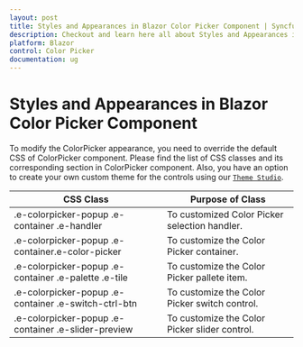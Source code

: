 ```yaml
---
layout: post
title: Styles and Appearances in Blazor Color Picker Component | Syncfusion
description: Checkout and learn here all about Styles and Appearances in Syncfusion Blazor Color Picker component and more.
platform: Blazor
control: Color Picker
documentation: ug
---
```


# Styles and Appearances in Blazor Color Picker Component

To modify the ColorPicker appearance, you need to override the default CSS of ColorPicker component. Please find the list of CSS classes and its corresponding section in ColorPicker component. Also, you have an option to create your own custom theme for the controls using our [`Theme Studio`](https://ej2.syncfusion.com/themestudio/?theme=material).

|CSS Class | Purpose of Class|
|-----|-----|
|.e-colorpicker-popup .e-container .e-handler|To customized Color Picker selection handler. |
|.e-colorpicker-popup .e-container.e-color-picker|To customize the Color Picker container. |
|.e-colorpicker-popup .e-container .e-palette .e-tile|To customize the Color Picker pallete item. |
|.e-colorpicker-popup .e-container .e-switch-ctrl-btn |To customize the Color Picker switch control. |
|.e-colorpicker-popup .e-container .e-slider-preview|To customize the Color Picker slider control. |